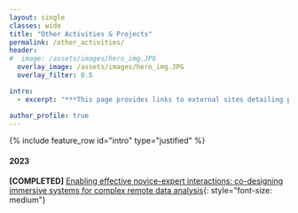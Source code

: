 ```yaml
---
layout: single
classes: wide
title: "Other Activities & Projects"
permalink: /other_activities/
header:
#  image: /assets/images/hero_img.JPG
  overlay_image: /assets/images/hero_img.JPG
  overlay_filter: 0.5

intro:
  - excerpt: "***This page provides links to external sites detailing past or present activities/projects that I have been or am involved with. I present these chronologically; with the most recent activities appearing at the top.***"

author_profile: true
---
```


{% include feature_row id="intro" type="justified" %}

#### 2023
**[COMPLETED]** [Enabling effective novice-expert interactions: co-designing immersive systems for complex remote data analysis](https://www.qut.edu.au/research/study-with-us/student-topics/topics/enabling-effective-novice-expert-interactions-co-designing-immersive-systems-for-complex-remote-data-analysis){: style="font-size: medium"}
